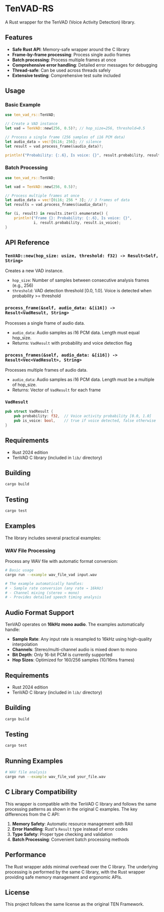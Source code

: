 # TenVAD-RS

A Rust wrapper for the TenVAD (Voice Activity Detection) library.

## Features

- **Safe Rust API**: Memory-safe wrapper around the C library
- **Frame-by-frame processing**: Process single audio frames
- **Batch processing**: Process multiple frames at once
- **Comprehensive error handling**: Detailed error messages for debugging
- **Thread-safe**: Can be used across threads safely
- **Extensive testing**: Comprehensive test suite included

## Usage

### Basic Example

```rust
use ten_vad_rs::TenVAD;

// Create a VAD instance
let vad = TenVAD::new(256, 0.5)?; // hop_size=256, threshold=0.5

// Process a single frame (256 samples of i16 PCM data)
let audio_data = vec![0i16; 256]; // silence
let result = vad.process_frame(&audio_data)?;

println!("Probability: {:.6}, Is voice: {}", result.probability, result.is_voice);
```

### Batch Processing

```rust
use ten_vad_rs::TenVAD;

let vad = TenVAD::new(256, 0.5)?;

// Process multiple frames at once
let audio_data = vec![0i16; 256 * 3]; // 3 frames of data
let results = vad.process_frames(&audio_data)?;

for (i, result) in results.iter().enumerate() {
    println!("Frame {}: Probability: {:.6}, Is voice: {}", 
             i, result.probability, result.is_voice);
}
```

## API Reference

### `TenVAD::new(hop_size: usize, threshold: f32) -> Result<Self, String>`

Creates a new VAD instance.

- `hop_size`: Number of samples between consecutive analysis frames (e.g., 256)
- `threshold`: VAD detection threshold [0.0, 1.0]. Voice is detected when probability >= threshold

### `process_frame(&self, audio_data: &[i16]) -> Result<VadResult, String>`

Processes a single frame of audio data.

- `audio_data`: Audio samples as i16 PCM data. Length must equal hop_size.
- Returns: `VadResult` with probability and voice detection flag

### `process_frames(&self, audio_data: &[i16]) -> Result<Vec<VadResult>, String>`

Processes multiple frames of audio data.

- `audio_data`: Audio samples as i16 PCM data. Length must be a multiple of hop_size.
- Returns: Vector of `VadResult` for each frame

### `VadResult`

```rust
pub struct VadResult {
    pub probability: f32,  // Voice activity probability [0.0, 1.0]
    pub is_voice: bool,    // true if voice detected, false otherwise
}
```

## Requirements

- Rust 2024 edition
- TenVAD C library (included in `lib/` directory)

## Building

```bash
cargo build
```

## Testing

```bash
cargo test
```

## Examples

The library includes several practical examples:

### WAV File Processing

Process any WAV file with automatic format conversion:

```bash
# Basic usage
cargo run --example wav_file_vad input.wav

# The example automatically handles:
# - Sample rate conversion (any rate → 16kHz)
# - Channel mixing (stereo → mono)
# - Provides detailed speech timing analysis
```


## Audio Format Support

TenVAD operates on **16kHz mono audio**. The examples automatically handle:

- **Sample Rate**: Any input rate is resampled to 16kHz using high-quality interpolation
- **Channels**: Stereo/multi-channel audio is mixed down to mono
- **Bit Depth**: Only 16-bit PCM is currently supported
- **Hop Sizes**: Optimized for 160/256 samples (10/16ms frames)

## Requirements

- Rust 2024 edition
- TenVAD C library (included in `lib/` directory)

## Building

```bash
cargo build
```

## Testing

```bash
cargo test
```

## Running Examples

```bash
# WAV file analysis  
cargo run --example wav_file_vad your_file.wav
```

## C Library Compatibility

This wrapper is compatible with the TenVAD C library and follows the same processing patterns as shown in the original C examples. The key differences from the C API:

1. **Memory Safety**: Automatic resource management with RAII
2. **Error Handling**: Rust's `Result` type instead of error codes
3. **Type Safety**: Proper type checking and validation
4. **Batch Processing**: Convenient batch processing methods

## Performance

The Rust wrapper adds minimal overhead over the C library. The underlying processing is performed by the same C library, with the Rust wrapper providing safe memory management and ergonomic APIs.

## License

This project follows the same license as the original TEN Framework.
